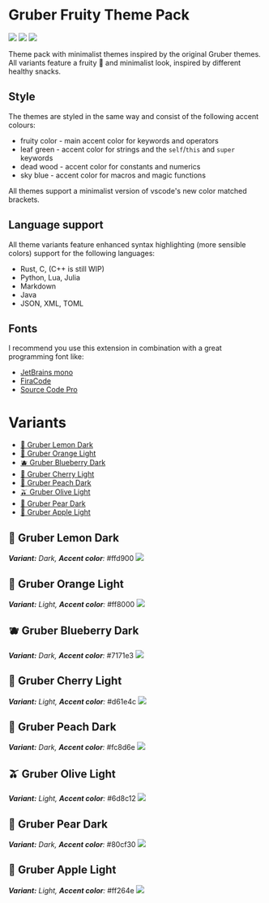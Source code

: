 # **Gruber Fruity Theme Pack**
![](https://img.shields.io/visual-studio-marketplace/stars/rw-smups.gruberfruity?style=for-the-badge)
![](https://img.shields.io/visual-studio-marketplace/d/rw-smups.gruberfruity?style=for-the-badge)
![](https://img.shields.io/visual-studio-marketplace/v/rw-smups.gruberfruity?style=for-the-badge)

Theme pack with minimalist themes inspired by the original Gruber themes.
All variants feature a fruity 🫠 and minimalist look, inspired by different
healthy snacks.

## Style
The themes are styled in the same way and consist of the following
accent colours:
- fruity color - main accent color for keywords and operators
- leaf green - accent color for strings and the `self`/`this` and `super` keywords
- dead wood - accent color for constants and numerics
- sky blue - accent color for macros and magic functions

All themes support a minimalist version of vscode's new color matched brackets.

## Language support
All theme variants feature enhanced syntax highlighting (more sensible colors) support for the following languages:
- Rust, C, (C++ is still WIP)
- Python, Lua, Julia
- Markdown
- Java
- JSON, XML, TOML

## Fonts
I recommend you use this extension in combination with a great programming font like:
- [JetBrains mono](https://www.jetbrains.com/lp/mono/)
- [FiraCode](https://github.com/tonsky/FiraCode)
- [Source Code Pro](https://fonts.google.com/specimen/Source+Code+Pro)

# Variants
- [🍋 Gruber Lemon Dark](#🍋-gruber-lemon-dark)
- [🍊 Gruber Orange Light](#🍊-gruber-orange-light)
- [🫐 Gruber Blueberry Dark](#🫐-gruber-blueberry-dark)
- [🍒 Gruber Cherry Light](#🍒-gruber-cherry-light)
- [🍑 Gruber Peach Dark](#🍑-gruber-peach-dark)
- [🫒 Gruber Olive Light](#🫒-gruber-olive-light)
- [🍐 Gruber Pear Dark](#🍐-gruber-pear-dark)
- [🍎 Gruber Apple Light](#🍎-gruber-apple-light)

## **🍋 Gruber Lemon Dark**
_**Variant:** Dark, **Accent color**:_ #ffd900
![](./screenshots/Lemon%20Dark.png)

## **🍊 Gruber Orange Light**
_**Variant:** Light, **Accent color**:_ #ff8000
![](./screenshots/Orange%20Light.png)

## **🫐 Gruber Blueberry Dark**
_**Variant:** Dark, **Accent color**:_ #7171e3
![](./screenshots/Blueberry%20Dark.png)

## **🍒 Gruber Cherry Light**
_**Variant:** Light, **Accent color**:_ #d61e4c
![](./screenshots/Cherry%20Light.png)

## **🍑 Gruber Peach Dark**
_**Variant:** Dark, **Accent color**:_ #fc8d6e
![](./screenshots/Peach%20Dark.png)

## **🫒 Gruber Olive Light**
_**Variant:** Light, **Accent color**:_ #6d8c12
![](./screenshots/Olive%20Light.png)

## **🍐 Gruber Pear Dark**
_**Variant:** Dark, **Accent color**:_ #80cf30
![](./screenshots/Pear%20Dark.png)

## **🍎 Gruber Apple Light**
_**Variant:** Light, **Accent color**:_ #ff264e
![](./screenshots/Apple%20Light.png)